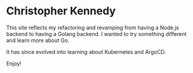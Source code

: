 # Christopher Kennedy

This site reflects my refactoring and revamping from having a Node.js backend to having a Golang backend. I wanted to try something different and learn more about Go. 

It has since evolved into learning about Kubernetes and ArgoCD. 

Enjoy!

